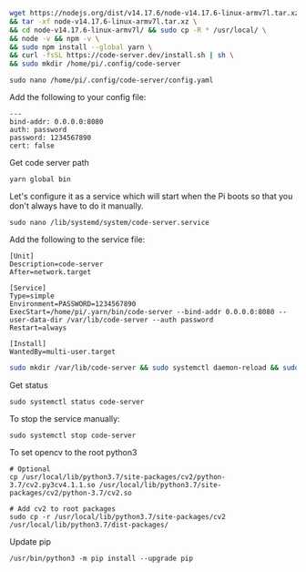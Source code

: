     
````bash
wget https://nodejs.org/dist/v14.17.6/node-v14.17.6-linux-armv7l.tar.xz \
&& tar -xf node-v14.17.6-linux-armv7l.tar.xz \
&& cd node-v14.17.6-linux-armv7l/ && sudo cp -R * /usr/local/ \
&& node -v && npm -v \
&& sudo npm install --global yarn \
&& curl -fsSL https://code-server.dev/install.sh | sh \
&& sudo mkdir /home/pi/.config/code-server
```` 

    sudo nano /home/pi/.config/code-server/config.yaml

Add the following to your config file:

````
---
bind-addr: 0.0.0.0:8080
auth: password
password: 1234567890
cert: false
````

Get code server path

    yarn global bin

Let's configure it as a service which will start when the Pi boots so that you don't always have to do it manually.

    sudo nano /lib/systemd/system/code-server.service

Add the following to the service file:

````
[Unit]
Description=code-server
After=network.target

[Service]
Type=simple
Environment=PASSWORD=1234567890
ExecStart=/home/pi/.yarn/bin/code-server --bind-addr 0.0.0.0:8080 --user-data-dir /var/lib/code-server --auth password
Restart=always

[Install]
WantedBy=multi-user.target
````
````bash
sudo mkdir /var/lib/code-server && sudo systemctl daemon-reload && sudo systemctl start code-server && sudo systemctl enable code-server
````

Get status

    sudo systemctl status code-server

To stop the service manually:

    sudo systemctl stop code-server

To set opencv to the root python3
    
    # Optional
    cp /usr/local/lib/python3.7/site-packages/cv2/python-3.7/cv2.py3cv4.1.1.so /usr/local/lib/python3.7/site-packages/cv2/python-3.7/cv2.so    
    
    # Add cv2 to root packages
    sudo cp -r /usr/local/lib/python3.7/site-packages/cv2 /usr/local/lib/python3.7/dist-packages/

Update pip

    /usr/bin/python3 -m pip install --upgrade pip